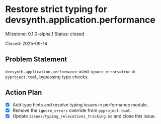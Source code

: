 # Restore strict typing for devsynth.application.performance
Milestone: 0.1.0-alpha.1
Status: closed

Closed: 2025-09-14

## Problem Statement
`devsynth.application.performance` used `ignore_errors=true` in `pyproject.toml`, bypassing type checks.

## Action Plan
- [x] Add type hints and resolve typing issues in performance module.
- [x] Remove the `ignore_errors` override from `pyproject.toml`.
- [x] Update `issues/typing_relaxations_tracking.md` and close this issue.
